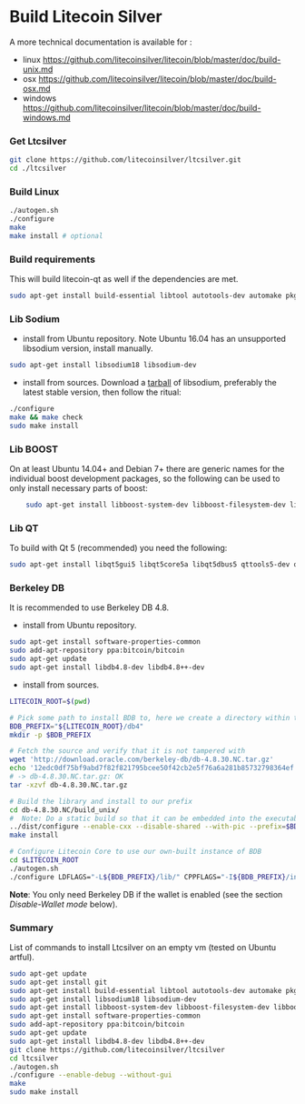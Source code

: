 Build Litecoin Silver
===
A more technical documentation is available for :
* linux https://github.com/litecoinsilver/litecoin/blob/master/doc/build-unix.md
* osx https://github.com/litecoinsilver/litecoin/blob/master/doc/build-osx.md
* windows https://github.com/litecoinsilver/litecoin/blob/master/doc/build-windows.md

### Get Ltcsilver
```bash
git clone https://github.com/litecoinsilver/ltcsilver.git
cd ./ltcsilver
```

### Build Linux
```bash
./autogen.sh
./configure
make
make install # optional
```

### Build requirements
This will build litecoin-qt as well if the dependencies are met.
```bash
sudo apt-get install build-essential libtool autotools-dev automake pkg-config libssl-dev libevent-dev bsdmainutils
```
### Lib Sodium
* install from Ubuntu repository. Note Ubuntu 16.04 has an unsupported libsodium version, install manually.
```bash
sudo apt-get install libsodium18 libsodium-dev
```
* install from sources. Download a [tarball](https://download.libsodium.org/libsodium/releases/) of libsodium, preferably the latest stable version, then follow the ritual:
```bash
./configure
make && make check
sudo make install
```

### Lib BOOST
On at least Ubuntu 14.04+ and Debian 7+ there are generic names for the
individual boost development packages, so the following can be used to only
install necessary parts of boost:
```bash
    sudo apt-get install libboost-system-dev libboost-filesystem-dev libboost-chrono-dev libboost-program-options-dev libboost-test-dev libboost-thread-dev
```

### Lib QT
To build with Qt 5 (recommended) you need the following:
```bash
sudo apt-get install libqt5gui5 libqt5core5a libqt5dbus5 qttools5-dev qttools5-dev-tools libprotobuf-dev protobuf-compiler
```

### Berkeley DB
It is recommended to use Berkeley DB 4.8.
* install from Ubuntu repository. 
```bash
sudo apt-get install software-properties-common
sudo add-apt-repository ppa:bitcoin/bitcoin
sudo apt-get update
sudo apt-get install libdb4.8-dev libdb4.8++-dev
```
* install from sources.
```bash
LITECOIN_ROOT=$(pwd)

# Pick some path to install BDB to, here we create a directory within the litecoin directory
BDB_PREFIX="${LITECOIN_ROOT}/db4"
mkdir -p $BDB_PREFIX

# Fetch the source and verify that it is not tampered with
wget 'http://download.oracle.com/berkeley-db/db-4.8.30.NC.tar.gz'
echo '12edc0df75bf9abd7f82f821795bcee50f42cb2e5f76a6a281b85732798364ef  db-4.8.30.NC.tar.gz' | sha256sum -c
# -> db-4.8.30.NC.tar.gz: OK
tar -xzvf db-4.8.30.NC.tar.gz

# Build the library and install to our prefix
cd db-4.8.30.NC/build_unix/
#  Note: Do a static build so that it can be embedded into the executable, instead of having to find a .so at runtime
../dist/configure --enable-cxx --disable-shared --with-pic --prefix=$BDB_PREFIX
make install

# Configure Litecoin Core to use our own-built instance of BDB
cd $LITECOIN_ROOT
./autogen.sh
./configure LDFLAGS="-L${BDB_PREFIX}/lib/" CPPFLAGS="-I${BDB_PREFIX}/include/" # (other args...)
```
**Note**: You only need Berkeley DB if the wallet is enabled (see the section *Disable-Wallet mode* below).

### Summary
List of commands to install Ltcsilver on an empty vm (tested on Ubuntu artful).
```bash
sudo apt-get update
sudo apt-get install git
sudo apt-get install build-essential libtool autotools-dev automake pkg-config libssl-dev libevent-dev bsdmainutils
sudo apt-get install libsodium18 libsodium-dev
sudo apt-get install libboost-system-dev libboost-filesystem-dev libboost-chrono-dev libboost-program-options-dev libboost-test-dev libboost-thread-dev
sudo apt-get install software-properties-common
sudo add-apt-repository ppa:bitcoin/bitcoin
sudo apt-get update
sudo apt-get install libdb4.8-dev libdb4.8++-dev
git clone https://github.com/litecoinsilver/ltcsilver
cd ltcsilver
./autogen.sh
./configure --enable-debug --without-gui
make
sudo make install
```
